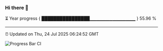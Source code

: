 ### Hi there 👋

⏳ Year progress { ████████████████▁▁▁▁▁▁▁▁▁▁▁▁▁▁ } 55.96 %

---

⏰ Updated on Thu, 24 Jul 2025 06:24:52 GMT

![Progress Bar CI](https://github.com/liununu/liununu/workflows/Progress%20Bar%20CI/badge.svg)
